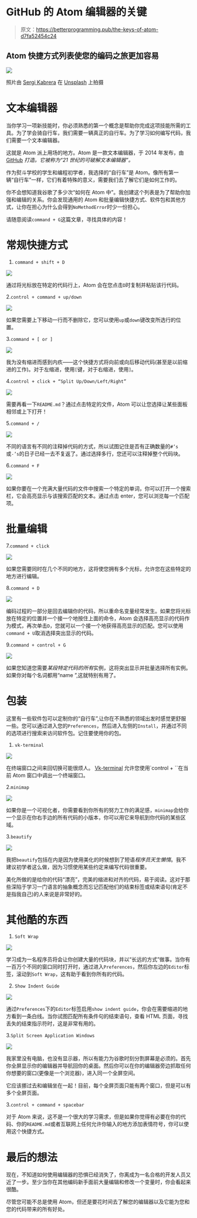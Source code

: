 # GitHub 的 Atom 编辑器的关键

> 原文：<https://betterprogramming.pub/the-keys-of-atom-d7fa52454c24>

## Atom 快捷方式列表使您的编码之旅更加容易

![](img/2ccd4a2566c072fbb5c7f35b2a039e55.png)

照片由 [Sergi Kabrera](https://unsplash.com/@skabrera?utm_source=unsplash&utm_medium=referral&utm_content=creditCopyText) 在 [Unsplash](https://unsplash.com/search/photos/keyboard?utm_source=unsplash&utm_medium=referral&utm_content=creditCopyText) 上拍摄

# 文本编辑器

当你学习一项新技能时，你必须熟悉的第一个概念是帮助你完成这项技能所需的工具。为了学会骑自行车，我们需要一辆真正的自行车。为了学习如何编写代码，我们需要一个文本编辑器。

这就是 Atom 派上用场的地方。Atom 是一款文本编辑器，于 2014 年发布，由 [GitHub](https://github.com/) *打造。它被称为“21 世纪的可破解文本编辑器”。*

作为熨斗学校的学生和编程初学者，我选择的“自行车”是 Atom。像所有第一辆“自行车”一样，它们有着特殊的意义，需要我们去了解它们是如何工作的。

你不会想知道我谷歌了多少次“如何在 Atom 中<something>”。我创建这个列表是为了帮助你加强和编辑的关系。你会发现通用的 Atom 和批量编辑快捷方式、软件包和其他方式，让你在担心为什么会得到`NoMethodError`时少一份担心。</something>

请随意阅读`command + G`这篇文章，寻找具体的内容！

# 常规快捷方式

1.  `command + shift + D`

![](img/086fa9cce5d9a496de51cc774520705c.png)

通过将光标放在特定的代码行上，Atom 会在您点击`D`时复制并粘贴该行代码。

2.`control + command + up/down`

![](img/e517e9adcb8236dfdea3c6265fec0976.png)

如果您需要上下移动一行而不删除它，您可以使用`up`或`down`键改变所选行的位置。

3.`command + [ or ]`

![](img/a68c672e66d9315db0f3f85582aabc60.png)

我为没有缩进而感到内疚——这个快捷方式将向前或向后移动代码(甚至是以前缩进的工作)。对于左缩进，使用`[`键，对于右缩进，使用`]`。

4.`control + click + “Split Up/Down/Left/Right”`

![](img/c512480da632e1ad9c6f68edf5576124.png)

需要再看一下`README.md`？通过点击特定的文件，Atom 可以让您选择让某些面板相邻或上下打开！

5.`command + /`

![](img/fe199bc036ae3a54d025c49585325629.png)

不同的语言有不同的注释掉代码的方式，所以试图记住是否有正确数量的`#’s`或`-’s`的日子已经一去不复返了。通过选择多行，您还可以注释掉整个代码块。

6.`command + F`

![](img/04067430406419e305047adc93f8a914.png)

如果你要在一个充满大量代码的文件中搜索一个特定的单词，你可以打开一个搜索栏，它会高亮显示与该搜索匹配的文本。通过点击 enter，您可以浏览每一个匹配项。

# 批量编辑

7.`command + click`

![](img/d6acce4b955ab727f22b4a971ef9687b.png)

如果您需要同时在几个不同的地方，这将使您拥有多个光标，允许您在这些特定的地方进行编辑。

8.`command + D`

![](img/4a22c23da8a0b29eb182a3409067c372.png)

编码过程的一部分是回去编辑你的代码，所以重命名变量经常发生。如果您将光标放在特定的位置并一个接一个地按住上面的命令，Atom 会选择高亮显示的代码作为模式，再次单击`D`，您就可以一个接一个地获得高亮显示的匹配。您可以使用`command + U`取消选择突出显示的代码。

9.`command + control + G`

![](img/59f5d193b5dc18f0a4b05f54ff5088cd.png)

如果您知道您需要*某段特定代码的所有*实例，这将突出显示并批量选择所有实例。如果你对每个名词都用“name ”,这就特别有用了。

# 包装

这里有一些软件包可以定制你的“自行车”,让你在不熟悉的领域出发时感觉更舒服一些。您可以通过进入您的`Preferences`，然后进入左侧的`Install`，并通过不同的选项进行搜索来访问软件包。记住要使用你的包。

1.  `vk-terminal`

![](img/110f981784551e1db2725a79acee4d7b.png)

在终端窗口之间来回切换可能很烦人。 [Vk-terminal](http://v) 允许您使用`control + ``在当前 Atom 窗口中调出一个终端窗口。

2.`minimap`

![](img/d67476dbad8196d66b7c05c3672ec9eb.png)

如果你是一个可视化者，你需要看到你所有的努力工作的满足感，`minimap`会给你一个显示在你右手边的所有代码的小版本，你可以用它来导航到你代码的某些区域。

3.`beautify`

![](img/23ed96172de06095c78b5835b5b3825f.png)

我把`beautify`包括在内是因为使用美化的时候想到了短语*程序员天生懒惰*。我不建议初学者这么做，因为习惯使用某些约定来编写代码很重要。

美化所做的是给你的代码“漂亮”，完美的缩进和对齐的代码，易于阅读。这对于那些深陷于学习一门语言的抽象概念而忘记匹配他们的结束标签或结束语句(肯定不是指我自己)的人来说是非常好的。

# 其他酷的东西

1.  `Soft Wrap`

![](img/9d048fea82ba1026ae8212b485f2f7d3.png)

学习成为一名程序员将会让你创建大量的代码块，并以“长远的方式”做事。当你有一百万个不同的窗口同时打开时，通过进入`Preferences`，然后你左边的`Editor`标签，滚动到`Soft Wrap`，这有助于看到你所有的代码。

2. `Show Indent Guide`

![](img/471096ff8ce3883b656aafe7db6c47c5.png)

通过`Preferences`下的`Editor`标签启用`show indent guide`，你会在需要缩进的地方看到一条白线。当你试图匹配所有条件句的结束语句，查看 HTML 页面，寻找丢失的结束指示符时，这是非常有用的。

3.`Split Screen Application Windows`

![](img/5ab1dda90fd1ebcb566b6116d4a3ebe4.png)

我家里没有电脑，也没有显示器，所以有能力为谷歌时刻分割屏幕是必须的。首先你全屏显示你的编辑器并导航回你的桌面。然后你可以在你的编辑器旁边抓取任何你想要的窗口(更像是一个浏览器)，进入同一个全屏空间。

它应该挪过去和编辑坐在一起！目前，每个全屏页面只能有两个窗口，但是可以有多个全屏页面。

3.`control + command + spacebar`

对于 Atom 来说，这不是一个很大的学习需求，但是如果你觉得有必要在你的代码、你的`README.md`或者互联网上任何允许你输入的地方添加表情符号，你可以使用这个快捷方式。

# 最后的想法

现在，不知道如何使用编辑器的恐惧已经消失了，你离成为一名合格的开发人员又近了一步。至少当你在其他编码新手面前大量编辑和修改一个变量时，你会看起来很酷。

尽管您可能不总是使用 Atom，但还是要花时间去了解您的编辑器以及它能为您和您的代码带来的所有好处。